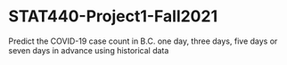 # STAT440-Project1-Fall2021
Predict the COVID-19 case count in B.C. one day, three days, five days or seven days in advance using historical data
